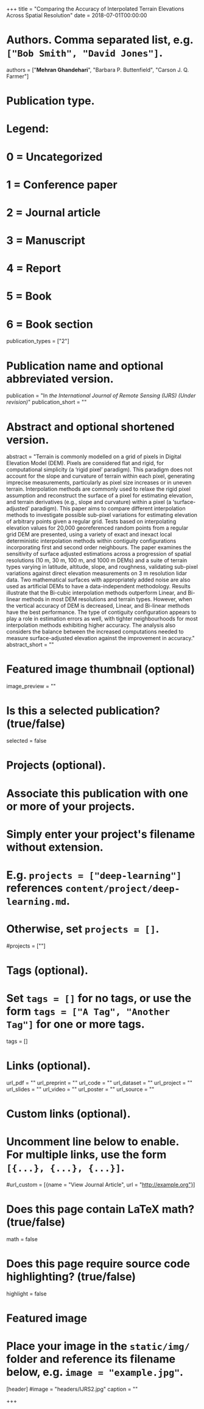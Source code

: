 +++
title = "Comparing the Accuracy of Interpolated Terrain Elevations Across Spatial Resolution"
date = 2018-07-01T00:00:00

# Authors. Comma separated list, e.g. `["Bob Smith", "David Jones"]`.
authors = ["**Mehran Ghandehari**", "Barbara P. Buttenfield", "Carson J. Q. Farmer"]

# Publication type.
# Legend:
# 0 = Uncategorized
# 1 = Conference paper
# 2 = Journal article
# 3 = Manuscript
# 4 = Report
# 5 = Book
# 6 = Book section
publication_types = ["2"]

# Publication name and optional abbreviated version.
publication = "In *the International Journal of Remote Sensing (IJRS) (Under revision)*"
publication_short = ""

# Abstract and optional shortened version.
abstract = "Terrain is commonly modelled on a grid of pixels in Digital Elevation Model (DEM). Pixels are considered flat and rigid, for computational simplicity (a ‘rigid pixel’ paradigm). This paradigm does not account for the slope and curvature of terrain within each pixel, generating imprecise measurements, particularly as pixel size increases or in uneven terrain. Interpolation methods are commonly used to relaxe the rigid pixel assumption and reconstruct the surface of a pixel for estimating elevation, and terrain derivatives (e.g., slope and curvature) within a pixel (a ‘surface-adjusted’ paradigm). This paper aims to compare different interpolation methods to investigate possible sub-pixel variations for estimating elevation of arbitrary points given a regular grid. Tests based on interpolating elevation values for 20,000 georeferenced random points from a regular grid DEM are presented, using a variety of exact and inexact local deterministic interpolation methods within contiguity configurations incorporating first and second order neighbours. The paper examines the sensitivity of surface adjusted estimations across a progression of spatial resolutions (10 m, 30 m, 100 m, and 1000 m DEMs) and a suite of terrain types varying in latitude, altitude, slope, and roughness, validating sub-pixel variations against direct elevation measurements on 3 m resolution lidar data. Two mathematical surfaces with appropriately added noise are also used as artificial DEMs to have a data-independent methodology. Results illustrate that the Bi-cubic interpolation methods outperform Linear, and Bi-linear methods in most DEM resolutions and terrain types. However, when the vertical accuracy of DEM is decreased, Linear, and Bi-linear methods have the best performance. The type of contiguity configuration appears to play a role in estimation errors as well, with tighter neighbourhoods for most interpolation methods exhibiting higher accuracy. The analysis also considers the balance between the increased computations needed to measure surface-adjusted elevation against the improvement in accuracy."
abstract_short = ""

# Featured image thumbnail (optional)
image_preview = ""

# Is this a selected publication? (true/false)
selected = false

# Projects (optional).
#   Associate this publication with one or more of your projects.
#   Simply enter your project's filename without extension.
#   E.g. `projects = ["deep-learning"]` references `content/project/deep-learning.md`.
#   Otherwise, set `projects = []`.
#projects = [""]

# Tags (optional).
#   Set `tags = []` for no tags, or use the form `tags = ["A Tag", "Another Tag"]` for one or more tags.
tags = []

# Links (optional).
url_pdf = ""
url_preprint = ""
url_code = ""
url_dataset = ""
url_project = ""
url_slides = ""
url_video = ""
url_poster = ""
url_source = ""


# Custom links (optional).
#   Uncomment line below to enable. For multiple links, use the form `[{...}, {...}, {...}]`.
#url_custom = [{name = "View Journal Article", url = "http://example.org"}]

# Does this page contain LaTeX math? (true/false)
math = false

# Does this page require source code highlighting? (true/false)
highlight = false

# Featured image
# Place your image in the `static/img/` folder and reference its filename below, e.g. `image = "example.jpg"`.
[header]
#image = "headers/IJRS2.jpg"
caption = ""


+++

